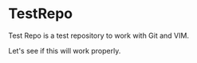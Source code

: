 # TestRepo
Test Repo is a test repository to work with Git and VIM.

Let's see if this will work properly.
